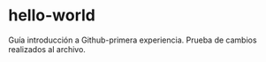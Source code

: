# hello-world
Guía introducción a Github-primera experiencia.
Prueba de cambios realizados al archivo.
